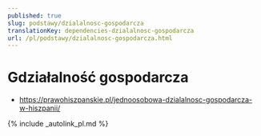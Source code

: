 ```yaml
---
published: true
slug: podstawy/dzialalnosc-gospodarcza
translationKey: dependencies-dzialalnosc-gospodarcza
url: /pl/podstawy/dzialalnosc-gospodarcza.html
---
```


# Gdziałalność gospodarcza

- <https://prawohiszpanskie.pl/jednoosobowa-dzialalnosc-gospodarcza-w-hiszpanii/>

{% include _autolink_pl.md %}